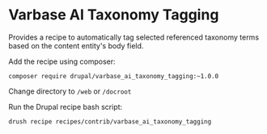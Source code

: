 # Varbase AI Taxonomy Tagging

Provides a recipe to automatically tag selected referenced taxonomy terms based on the content entity's body field.

Add the recipe using composer:
```
composer require drupal/varbase_ai_taxonomy_tagging:~1.0.0
```

Change directory to `/web` or `/docroot`

Run the Drupal recipe bash script:
```
drush recipe recipes/contrib/varbase_ai_taxonomy_tagging
```